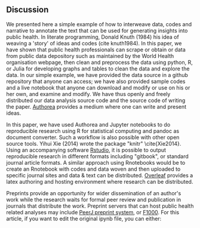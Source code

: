 

## Discussion

We presented here a simple example of how to interweave data, codes and narrative to annotate the text that can be used for generating insights into public health. In literate programming, Donald Knuth (1984) his idea of weaving a 'story' of ideas and codes (cite knuth1984). In this paper, we have shown that public health professionals can scrape or obtain or data from public data depository such as maintained by the World Health organisation webpage, then clean and preprocess the data using python, R, or Julia for developing graphs and tables to clean the data and explore the data. In our simple example, we have provided the data source in a github repository that anyone can access; we have also provided sample codes and a live notebook that anyone can download and modify or use on his or her own, and examine and modify. We have thus openly and freely distributed our data analysis source code and the source code of writing the paper. [Authorea](https://www.authorea.com) provides a medium where one can write and present ideas.

In this paper, we have used Authorea and Jupyter notebooks to do reproducible research using R for statistical computing and pandoc as document converter. Such a workflow is also possible with other open source tools. Yihui Xie (2014) wrote the package "knitr" \cite{Xie2014}. Using an accompanying software [Rstudio](http://www.rstudio.com), it is possible to output reproducible research in different formats including "gitbook", or standard journal article formats. A similar approach using Rnotebooks would be to create an Rnotebook with codes and data woven and then uploaded to specific journal sites and data & text can be distributed. [Overleaf](http://www.overleaf.com) provides a latex authoring and hosting environment where research can be distributed. 

Preprints provide an opportunity for wider dissemination of an author's work while the research waits for formal peer review and publication in journals that distribute the work. Preprint servers that can host public health related analyses may include [PeerJ preprint system](http://www.peerj.com), or [F1000](http://www.f1000.com). For this article, if you want to edit the original ipynb file, you can either:

